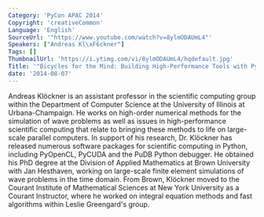 ```yaml
---
Category: 'PyCon APAC 2014'
Copyright: 'creativeCommon'
Language: 'English'
SourceUrl: '"https://www.youtube.com/watch?v=8ylmODAUmL4"'
Speakers: ["Andreas Kl\xF6ckner"]
Tags: []
ThumbnailUrl: 'https://i.ytimg.com/vi/8ylmODAUmL4/hqdefault.jpg'
Title: '"Bicycles for the Mind: Building High-Performance Tools with Python"'
date: '2014-08-07'
---
```

Andreas Klöckner is an assistant professor in the scientific computing group
within the Department of Computer Science at the University of Illinois at
Urbana-Champaign. He works on high-order numerical methods for the simulation
of wave problems as well as issues in high-performance scientific computing
that relate to bringing these methods to life on large-scale parallel
computers. In support of his research, Dr. Klöckner has released numerous
software packages for scientific computing in Python, including PyOpenCL,
PyCUDA and the PuDB Python debugger. He obtained his PhD degree at the Division
of Applied Mathematics at Brown University with Jan Hesthaven, working on
large-scale finite element simulations of wave problems in the time domain.
From Brown, Klöckner moved to the Courant Institute of Mathematical Sciences at
New York University as a Courant Instructor, where he worked on integral
equation methods and fast algorithms within Leslie Greengard's group.
